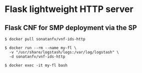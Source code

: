 # Flask lightweight HTTP server

## Flask CNF for SMP deployment via the SP

```
$ docker pull sonatanfv/vnf-ids-http

$ docker run --rm --name my-fl \
  -v "/usr/share/logstash/logs:/var/log/logstash" \
  -d sonatanfv/vnf-ids-http

$ docker exec -it my-fl bash
```
